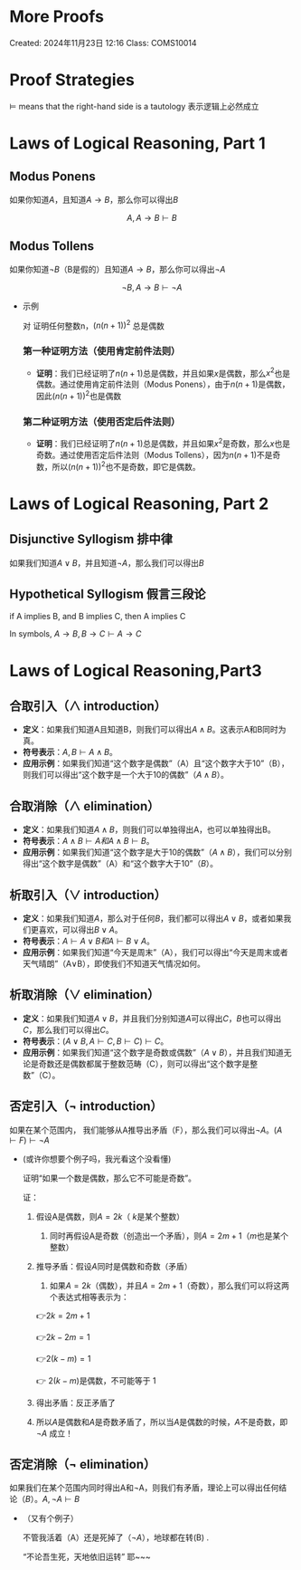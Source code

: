 # More Proofs

Created: 2024年11月23日 12:16
Class: COMS10014

# Proof Strategies

$⊨$ means that the right-hand side is a tautology 表示逻辑上必然成立

# Laws of Logical Reasoning, Part 1

## Modus Ponens

如果你知道$A$，且知道$A → B$，那么你可以得出$B$

$$
A, A → B ⊢ B
$$

## Modus Tollens

如果你知道$¬B$（B是假的）且知道$A → B$，那么你可以得出$¬A$

$$
¬B, A → B ⊢ ¬A
$$

- 示例
    
    对 证明任何整数n，$(n(n + 1))^2$ 总是偶数
    
    ### **第一种证明方法（使用肯定前件法则）**
    
    - **证明**：我们已经证明了$n(n + 1)$总是偶数，并且如果$x$是偶数，那么$x^2$也是偶数。通过使用肯定前件法则（Modus Ponens），由于$n(n + 1)$是偶数，因此$(n(n + 1))^2$也是偶数
    
    ### **第二种证明方法（使用否定后件法则）**
    
    - **证明**：我们已经证明了$n(n + 1)$总是偶数，并且如果$x^2$是奇数，那么$x$也是奇数。通过使用否定后件法则（Modus Tollens），因为$n(n + 1)$不是奇数，所以$(n(n + 1))^2$也不是奇数，即它是偶数。

# Laws of Logical Reasoning, Part 2

## Disjunctive Syllogism 排中律

如果我们知道$A ∨ B$，并且知道$¬A$，那么我们可以得出$B$

## Hypothetical Syllogism 假言三段论

if A implies B, and B implies C, then A implies C

 In symbols, $A → B,B →C ⊢A→C$

# Laws of Logical Reasoning,Part3

## **合取引入（∧ introduction）**

- **定义**：如果我们知道A且知道B，则我们可以得出$A∧B$。这表示A和B同时为真。
- **符号表示**：$A, B ⊢ A∧B$。
- **应用示例**：如果我们知道“这个数字是偶数”（A）且“这个数字大于10”（B），则我们可以得出“这个数字是一个大于10的偶数”（$A∧B$）。

## **合取消除（∧ elimination）**

- **定义**：如果我们知道$A∧B$，则我们可以单独得出A，也可以单独得出B。
- **符号表示**：$A∧B ⊢ A 和 A∧B ⊢ B$。
- **应用示例**：如果我们知道“这个数字是大于10的偶数”（$A∧B$），我们可以分别得出“这个数字是偶数”（A）和“这个数字大于10”（$B$）。

## **析取引入（∨ introduction）**

- **定义**：如果我们知道$A$，那么对于任何$B$，我们都可以得出$A∨B$，或者如果我们更喜欢，可以得出$B∨A$。
- **符号表示**：$A ⊢ A∨B 和 A ⊢ B∨A$。
- **应用示例**：如果我们知道“今天是周末”（A），我们可以得出“今天是周末或者天气晴朗”（A∨B），即使我们不知道天气情况如何。

## **析取消除（∨ elimination）**

- **定义**：如果我们知道$A∨B$，并且我们分别知道$A$可以得出$C$，$B$也可以得出$C$，那么我们可以得出$C$。
- **符号表示**：$(A∨B, A ⊢ C, B ⊢ C) ⊢ C$。
- **应用示例**：如果我们知道“这个数字是奇数或偶数”（$A∨B$），并且我们知道无论是奇数还是偶数都属于整数范畴（C），则可以得出“这个数字是整数”（C）。

## **否定引入（¬ introduction）**

如果在某个范围内， 我们能够从A推导出矛盾（F），那么我们可以得出$¬A$。$(A⊢F)⊢¬A$

- (或许你想要个例子吗，我光看这个没看懂)
    
    证明“如果一个数是偶数，那么它不可能是奇数”。
    
    证：
    
    1. 假设A是偶数，则$A=2k$（
    $k$是某个整数）
        1. 同时再假设A是奇数（创造出一个矛盾），则$A=2m+1$（$m$也是某个整数）
    2. 推导矛盾：假设$A$同时是偶数和奇数（矛盾）
        1. 如果$A=2k$（偶数），并且$A=2m+1$（奇数），那么我们可以将这两个表达式相等表示为：
        
        👉$2k = 2m+1$
        
        👉$2k - 2m = 1$ 
        
        👉$2(k-m)= 1$
        
        👉 $2(k-m)$是偶数，不可能等于 $1$
        
    3. 得出矛盾：反正矛盾了
    4. 所以$A$是偶数和$A$是奇数矛盾了，所以当$A$是偶数的时候，$A$不是奇数，即 $\neg A$ 成立！

## **否定消除（¬ elimination）**

如果我们在某个范围内同时得出A和¬A，则我们有矛盾，理论上可以得出任何结论（$B$）。$A,¬A⊢B$

- （又有个例子）
    
    不管我活着（A）还是死掉了（$\neg A$），地球都在转(B) .
    
    “不论吾生死，天地依旧运转” 耶~~~
